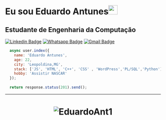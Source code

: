 # Eu sou Eduardo Antunes<img src="https://github.com/TheDudeThatCode/TheDudeThatCode/blob/master/Assets/Mario_Hello_Big.gif" width="30px">  
## Estudante de Engenharia da Computação  
[![Linkedin Badge](https://img.shields.io/badge/-Linkedin-6633cc?style=flat-square&logo=Linkedin&logoColor=white&color=black&link=https://www.linkedin.com/in/eduardo-antunes-a0327719b/)](https://www.linkedin.com/in/eduardo-antunes-a0327719b/)
[![Whatsapp Badge](https://img.shields.io/badge/-WhatsApp-6633cc?style=flat-square&logo=Whatsapp&logoColor=white&color=black&link=https://whats.link/eduardoantunes)](https://wa.me/5532999572859?text=Ol%C3%A1%2C+estou+interessado+em+seus+servi%C3%A7os)
[![Gmail Badge](https://img.shields.io/badge/-Gmail-c14438?style=flat-square&logo=Gmail&logoColor=white&color=black&link=mailto:eduardoantunes2001@gmail.com)](mailto:eduardoantunes.2001@gmail.com)

```javascript
  async user.index({
    name: 'Eduardo Antunes',
    age: 22,
    city: 'Leopoldina,MG',
    stack: ['JS', 'HTML', 'C++', 'CSS' , 'WordPress','PL/SQL','Python'],
    hobby: 'Assistir NASCAR'
  });
  
  return response.status(201).send();
```
<hr>
<h1 align="center">
<img alt="EduardoAnt1" src="https://github-readme-stats.codestackr.vercel.app/api?username=EduardoAnt1&show_icons=true&hide_border=true&theme=dark" />
</h1>
